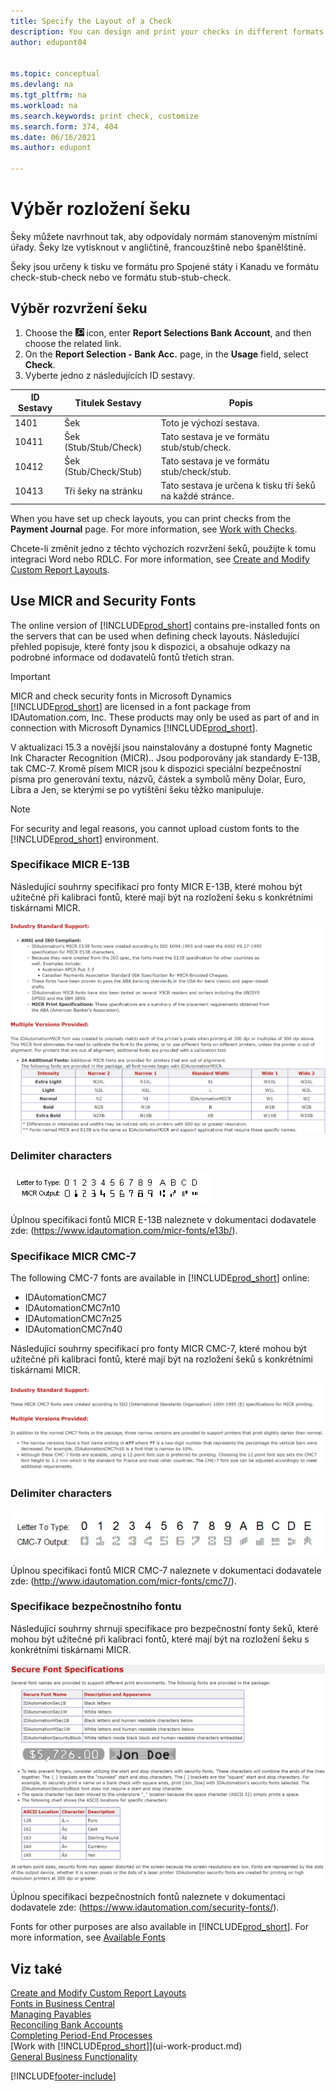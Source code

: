 ```yaml
---
title: Specify the Layout of a Check
description: You can design and print your checks in different formats to conform with standards set by your local authorities.
author: edupont04


ms.topic: conceptual
ms.devlang: na
ms.tgt_pltfrm: na
ms.workload: na
ms.search.keywords: print check, customize
ms.search.form: 374, 404
ms.date: 06/16/2021
ms.author: edupont

---
```

# Výběr rozložení šeku

Šeky můžete navrhnout tak, aby odpovídaly normám stanoveným místními úřady. Šeky lze vytisknout v angličtině, francouzštině nebo španělštině.

Šeky jsou určeny k tisku ve formátu pro Spojené státy i Kanadu ve formátu check-stub-check nebo ve formátu stub-stub-check.

## Výběr rozvržení šeku

1. Choose the ![Lightbulb that opens the Tell Me feature.](media/ui-search/search_small.png "Tell me what you want to do") icon, enter **Report Selections Bank Account**, and then choose the related link.
2. On the **Report Selection - Bank Acc.** page, in the **Usage** field, select **Check**.
3. Vyberte jedno z následujících ID sestavy.

| ID Sestavy | Titulek Sestavy | Popis |
| --- | --- | --- |
| 1401 | Šek | Toto je výchozí sestava. |
| 10411 | Šek (Stub/Stub/Check) | Tato sestava je ve formátu stub/stub/check. |
| 10412 | Šek (Stub/Check/Stub) | Tato sestava je ve formátu stub/check/stub. |
| 10413 | Tři šeky na stránku | Tato sestava je určena k tisku tří šeků na každé stránce. |

When you have set up check layouts, you can print checks from the **Payment Journal** page. For more information, see [Work with Checks](payables-how-work-checks.md).

Chcete-li změnit jedno z těchto výchozích rozvržení šeků, použijte k tomu integraci Word nebo RDLC. For more information, see [Create and Modify Custom Report Layouts](ui-how-create-custom-report-layout.md).

## Use MICR and Security Fonts
The online version of [!INCLUDE[prod_short](includes/prod_short.md)] contains pre-installed fonts on the servers that can be used when defining check layouts. Následující přehled popisuje, které fonty jsou k dispozici, a obsahuje odkazy na podrobné informace od dodavatelů fontů třetích stran.

> [!Important]
> MICR and check security fonts in Microsoft Dynamics [!INCLUDE[prod_short](includes/prod_short.md)] are licensed in a font package from IDAutomation.com, Inc. These products may only be used as part of and in connection with Microsoft Dynamics [!INCLUDE[prod_short](includes/prod_short.md)].

V aktualizaci 15.3 a novější jsou nainstalovány a dostupné fonty Magnetic Ink Character Recognition (MICR).. Jsou podporovány jak standardy E-13B, tak CMC-7. Kromě písem MICR jsou k dispozici speciální bezpečnostní písma pro generování textu, názvů, částek a symbolů měny Dolar, Euro, Libra a Jen, se kterými se po vytištění šeku těžko manipuluje.

> [!NOTE]
> For security and legal reasons, you cannot upload custom fonts to the [!INCLUDE[prod_short](includes/prod_short.md)] environment.

### Specifikace MICR E-13B

Následující souhrny specifikací pro fonty MICR E-13B, které mohou být užitečné při kalibraci fontů, které mají být na rozložení šeku s konkrétními tiskárnami MICR.

![MICR E-13B Specifications.](media/font_MICR_E-13B_Specifications.png "MICR E-13B Specifications")

### Delimiter characters

![Delimiter characters.](media/font-micr-letters.png "Delimiter characters")

Úplnou specifikaci fontů MICR E-13B naleznete v dokumentaci dodavatele zde: (https://www.idautomation.com/micr-fonts/e13b/).

### Specifikace MICR CMC-7

The following CMC-7 fonts are available in [!INCLUDE[prod_short](includes/prod_short.md)] online:

- IDAutomationCMC7
- IDAutomationCMC7n10
- IDAutomationCMC7n25
- IDAutomationCMC7n40

Následující souhrny specifikací pro fonty MICR CMC-7, které mohou být užitečné při kalibraci fontů, které mají být na  rozložení šeků s konkrétními tiskárnami MICR.

![MICR CMC-7 Specifications.](media/font_MICR_CMC-7_Specifications.png "MICR CMC-7 Specifications")

### Delimiter characters

![Delimiter characters for CMC-7.](media/font-cmc7-letters.png "Delimiter characters for CMC-7")

Úplnou specifikaci fontů MICR CMC-7 naleznete v dokumentaci dodavatele zde: (http://www.idautomation.com/micr-fonts/cmc7/).

### Specifikace bezpečnostního fontu

Následující souhrny shrnují specifikace pro bezpečnostní fonty šeků, které mohou být užitečné při kalibraci fontů, které mají být na rozložení šeku s konkrétními tiskárnami MICR.

![Check Security Font Specifications.](media/font_check-security-font_Specifications.png "Check Security Font Specifications")

Úplnou specifikaci bezpečnostních fontů naleznete v dokumentaci dodavatele zde: (https://www.idautomation.com/security-fonts/).

Fonts for other purposes are also available in [!INCLUDE[prod_short](includes/prod_short.md)]. For more information, see [Available Fonts](ui-fonts.md)

## Viz také

[Create and Modify Custom Report Layouts](ui-how-create-custom-report-layout.md)  
[Fonts in Business Central](ui-fonts.md)  
[Managing Payables](payables-manage-payables.md)  
[Reconciling Bank Accounts](bank-manage-bank-accounts.md)   
[Completing Period-End Processes](year-how-complete-period-end-processes.md)  
[Work with [!INCLUDE[prod_short](includes/prod_short.md)]](ui-work-product.md)  
[General Business Functionality](ui-across-business-areas.md)


[!INCLUDE[footer-include](includes/footer-banner.md)]